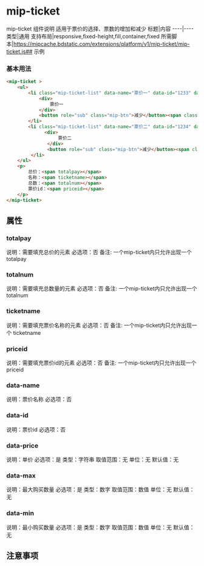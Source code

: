 # mip-ticket


mip-ticket 组件说明
适用于票价的选择、票数的增加和减少
标题|内容
----|----
类型|通用
支持布局|responsive,fixed-height,fill,container,fixed
所需脚本|https://mipcache.bdstatic.com/extensions/platform/v1/mip-ticket/mip-ticket.js## 示例

### 基本用法
```html
<mip-ticket >
    <ul>
        <li class="mip-ticket-list" data-name="票价一" data-id="1233" data-price="100" data-min="1" data-max="10">
            <div>
                票价一
            </div>
            <button role="sub" class="mip-btn">减少</button><span class="mip-number">0</span><button role="add" class="mip-btn">增加</button>
        </li>
        <li class="mip-ticket-list" data-name="票价二" data-id="1234" data-price="100" data-min="1" data-max="10">
              <div>
                   票价二
               </div>
               <button role="sub" class="mip-btn">减少</button><span class="mip-number">0</span><button role="add" class="mip-btn">增加</button>
         </li>
    </ul>
    <p>
        总价：<span totalpay></span>
        名称：<span ticketname></span>
        总数：<span totalnum></span>
        票价id：<span priceid></span>
    </p>
</mip-ticket>
```

## 属性

### totalpay

说明：需要填充总价的元素
必选项：否
备注:  一个mip-ticket内只允许出现一个 totalpay

### totalnum

说明：需要填充总数量的元素
必选项：否
备注:  一个mip-ticket内只允许出现一个 totalnum

### ticketname

说明：需要填充票价名称的元素
必选项：否
备注:  一个mip-ticket内只允许出现一个 ticketname

### priceid

说明：需要填充票价id的元素
必选项：否
备注:  一个mip-ticket内只允许出现一个 priceid

### data-name

说明：票价名称
必选项：否

### data-id

说明：票价id
必选项：否

### data-price

说明：单价
必选项：是
类型：字符串
取值范围：无
单位：无
默认值：无

### data-max

说明：最大购买数量
必选项：是
类型：数字
取值范围：数值
单位：无
默认值：无

### data-min

说明：最小购买数量
必选项：是
类型：数字
取值范围：数值
单位：无
默认值：无

## 注意事项

